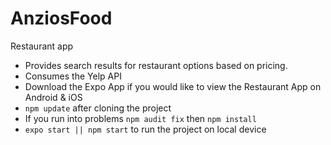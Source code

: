 # AnziosFood
Restaurant app

- Provides search results for restaurant options based on pricing. 
- Consumes the Yelp API 
- Download the Expo App if you would like to view the Restaurant App on Android & iOS
- `npm update` after cloning the project 
- If you run into problems `npm audit fix` then `npm install`
- `expo start || npm start` to run the project on local device
